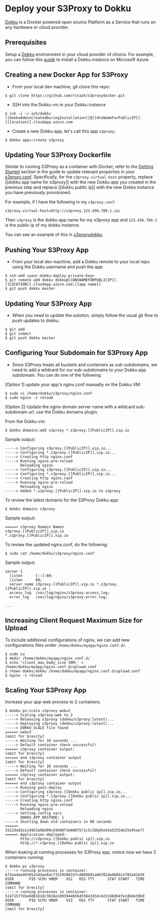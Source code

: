 # Deploy your S3Proxy to Dokku

[Dokku](http://dokku.viewdocs.io/dokku/) is a Docker powered open source Platform as a Service that runs on any hardware or cloud provider.

## Prerequisites
Setup a [Dokku](http://dokku.viewdocs.io/dokku/installation/#installing-via-other-methods) environment in your cloud provider of choice. For example, you can follow this [guide](http://dokku.viewdocs.io/dokku/getting-started/install/azure/) to install a Dokku instance on Microsoft Azure.

## Creating a new Docker App for S3Proxy

- From your local dev machine, git clone this repo:
```
$ git clone https://github.com/ritazh/s3proxydocker.git
```
- SSH into the Dokku vm in your Dokku instance
```
$ ssh -i ~/.ssh/dokku [[dokkuAdminCreatedDuringInstallation]]@[[dnsNameForPublicIP]].[[location]].cloudapp.azure.com
```
- Create a new Dokku app, let's call this app `s3proxy`:
```
$ dokku apps:create s3proxy
```

## Updating Your S3Proxy Dockerfile
Similar to running S3Proxy as a container with Docker, refer to the [Getting Started](https://github.com/ritazh/s3proxydocker#getting-started) section in the guide to update relevant properties in your [s3proxy.conf](s3proxy.conf). Specifically, for the `s3proxy.virtual-host` property, replace [[dokku app name for s3proxy]] with the new Dokku app you created in the previous step and replace [[dokku public ip]] with the new Dokku instance you have previously provisioned. 

For example, if I have the following in my `s3proxy.conf`:
```
s3proxy.virtual-host=http://s3proxy.123.456.789.1.io/
```
Then `s3proxy` is the dokku app name for my s3proxy app and `123.456.789.1` is the public ip of my dokku instance.

You can see an example of this in [s3proxydokku](s3proxydokku).

## Pushing Your S3Proxy App
- From your local dev machine, add a Dokku remote to your local repo using the Dokku username and push the app:
```
$ ssh-add <your-dokku-deploy-private-key>
$ git remote add dokku dokku@[[DNSNAMEFORPUBLICIP]].[[LOCATION]].cloudapp.azure.com:[[app name]]
$ git push dokku master
```
## Updating Your S3Proxy App
- When you need to update the solution, simply follow the usual git flow to push updates to dokku:

```
$ git add
$ git commit 
$ git push dokku master
```

## Configuring Your Subdomain for S3Proxy App
- Since S3Proxy treats all buckets and containers as sub-subdomains, we need to add a wildcard for our sub-subdomains to your Dokku app subdomain. You can do one of the following:

[Option 1] update your app's nginx.conf manually on the Dokku VM:

```
$ sudo vi /home/dokku/s3proxy/nginx.conf
$ sudo nginx -s reload
```

[Option 2] Update the nginx domain server name with a wildcard sub-subdomain url, use the Dokku domains plugin.

From the Dokku vm:
```
$ dokku domains:add s3proxy *.s3proxy.[[PublicIP]].xip.io
```
Sample output:

```
-----> Configuring s3proxy.[[PublicIP]].xip.io...
-----> Configuring *.s3proxy.[[PublicIP]].xip.io...
-----> Creating http nginx.conf
-----> Running nginx-pre-reload
       Reloading nginx
-----> Configuring s3proxy.[[PublicIP]].xip.io...
-----> Configuring *.s3proxy.[[PublicIP]].xip.io...
-----> Creating http nginx.conf
-----> Running nginx-pre-reload
       Reloading nginx
-----> Added *.s3proxy.[[PublicIP]].xip.io to s3proxy
```
To review the latest domains for the S3Proxy Dokku app:
```
$ dokku domains s3proxy
```
Sample output:

```
=====> s3proxy Domain Names
s3proxy.[[PublicIP]].xip.io
*.s3proxy.[[PublicIP]].xip.io
```

To review the updated nginx.conf, do the following:
```
$ sudo cat /home/dokku/s3proxy/nginx.conf 
```
Sample output:
```
server {
  listen      [::]:80;
  listen      80;
  server_name s3proxy.[[PublicIP]].xip.io *.s3proxy.[[PublicIP]].xip.io ;
  access_log  /var/log/nginx/s3proxy-access.log;
  error_log   /var/log/nginx/s3proxy-error.log;

...
```
## Increasing Client Request Maximum Size for Upload

To include additional configurations of nginx, we can add new configurations files under `/home/dokku/myapp/nginx.conf.d/`. 

```
$ sudo su
$ mkdir /home/dokku/myapp/nginx.conf.d/
$ echo 'client_max_body_size 50M;' > /home/dokku/myapp/nginx.conf.d/upload.conf
$ chown dokku:dokku /home/dokku/myapp/nginx.conf.d/upload.conf
$ nginx -s reload
```
## Scaling Your S3Proxy App
Increase your app web process to 2 containers.

```
$ dokku ps:scale s3proxy web=2
-----> Scaling s3proxy:web to 2
-----> Releasing s3proxy (dokku/s3proxy:latest)...
-----> Deploying s3proxy (dokku/s3proxy:latest)...
-----> DOKKU_SCALE file found
=====> web=2
[omit for brevity]
-----> Waiting for 10 seconds ...
-----> Default container check successful!
=====> s3proxy container output:
[omit for brevity]
=====> end s3proxy container output
[omit for brevity]
-----> Waiting for 10 seconds ...
-----> Default container check successful!
=====> s3proxy container output:
[omit for brevity]
=====> end s3proxy container output
-----> Running post-deploy
-----> Configuring s3proxy.[[Dokku public ip]].xip.io...
-----> Configuring *.s3proxy.[[Dokku public ip]].xip.io...
-----> Creating http nginx.conf
-----> Running nginx-pre-reload
       Reloading nginx
-----> Setting config vars
       DOKKU_APP_RESTORE: 1
-----> Shutting down old containers in 60 seconds
=====> 3322dad2a114953a9bd99c03b90f3e680f571c5c1bbd5e43a5255de25e95ae77
=====> Application deployed:
       http://s3proxy.[[Dokku public ip]].xip.io
       http://*.s3proxy.[[Dokku public ip]].xip.io
```

When looking at running processes for S3Proxy app, notice now we have 2 containers running:

```
$ dokku ps s3proxy
-----> running processes in container: 673aa4ae40305a3ddae8ac73239106337cd869b81a60781da9684ce702a41b26
USER       PID %CPU %MEM    VSZ   RSS TTY      STAT START   TIME COMMAND
[omit for brevity]
-----> running processes in container: 51471577d1e6081b18c3b16e1d93944656455843d34c422c68d64fe2dbde306d
USER       PID %CPU %MEM    VSZ   RSS TTY      STAT START   TIME COMMAND
[omit for brevity]
```